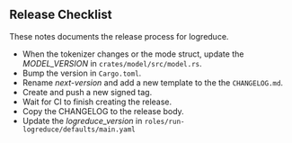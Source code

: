 Release Checklist
-----------------

These notes documents the release process for logreduce.

- When the tokenizer changes or the mode struct, update the *MODEL_VERSION* in `crates/model/src/model.rs`.
- Bump the version in `Cargo.toml`.
- Rename *next-version* and add a new template to the the `CHANGELOG.md`.
- Create and push a new signed tag.
- Wait for CI to finish creating the release.
- Copy the CHANGELOG to the release body.
- Update the *logreduce_version* in `roles/run-logreduce/defaults/main.yaml`

